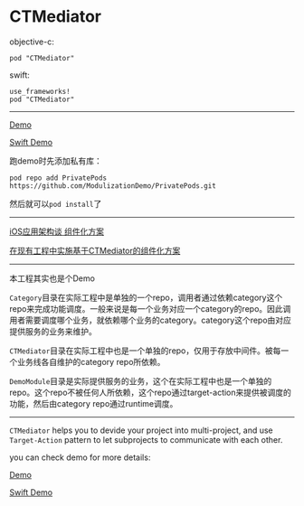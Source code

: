 CTMediator
==========

objective-c:

```
pod "CTMediator"
```

swift:

```
use_frameworks!
pod "CTMediator"
```

---

[Demo](https://github.com/ModulizationDemo)

[Swift Demo](https://github.com/ModulizationDemo/SwfitDemo)

跑demo时先添加私有库：

```
pod repo add PrivatePods https://github.com/ModulizationDemo/PrivatePods.git
```

然后就可以`pod install`了

---

[iOS应用架构谈 组件化方案](http://casatwy.com/iOS-Modulization.html)

[在现有工程中实施基于CTMediator的组件化方案](http://casatwy.com/modulization_in_action.html)

---

本工程其实也是个Demo

`Category`目录在实际工程中是单独的一个repo，调用者通过依赖category这个repo来完成功能调度。一般来说是每一个业务对应一个category的repo。因此调用者需要调度哪个业务，就依赖哪个业务的category。category这个repo由对应提供服务的业务来维护。

`CTMediator`目录在实际工程中也是一个单独的repo，仅用于存放中间件。被每一个业务线各自维护的category repo所依赖。

`DemoModule`目录是实际提供服务的业务，这个在实际工程中也是一个单独的repo。这个repo不被任何人所依赖，这个repo通过target-action来提供被调度的功能，然后由category repo通过runtime调度。

---

`CTMediator` helps you to devide your project into multi-project, and use `Target-Action` pattern to let subprojects to communicate with each other.

you can check demo for more details:

[Demo](https://github.com/ModulizationDemo)

[Swift Demo](https://github.com/ModulizationDemo/SwfitDemo)
